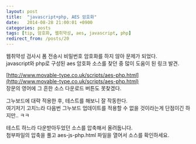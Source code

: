 ```yaml
---
layout: post
title:  "javascript+php, AES 암호화"
date:   2014-08-28 21:00:01 +0900
categories: posts
tags: [tip, 암호화, 웹취약성, aes, javascript, php]
redirect_from: /posts/20
---
```

웹취약성 검사시 폼 전송시 비밀번호 암호화를 하지 않아 문제가 되었다.  
javascript와 php로 구성된 aes 암호화 소스를 찾던 중 많이 도움이 된 링크 발견.

[http://www.movable-type.co.uk/scripts/aes-php.html](http://www.movable-type.co.uk/scripts/aes-php.html)  
장문의 영어에 그 흔한 소스 다운로드 버튼도 못찾겠다.

그누보드에 대략 적용한 후, 테스트를 해보니 잘 작동한다.  
여기저기 고치느라 다음번 그누보드 업데이트를 적용할 수 없을 것이라는게 단점이긴 하지만.. ㅋㅋ

테스트 하느라 다운받아두었던 소스를 압축해서 올려둡니다.  
첨부파일의 압축을 풀고 aes-js-php.html 파일을 열어서 소스를 확인하세요.

